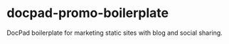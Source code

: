 # docpad-promo-boilerplate
DocPad boilerplate for marketing static sites with blog and social sharing.
